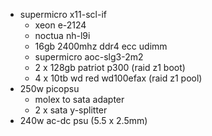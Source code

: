 - supermicro x11-scl-if
  - xeon e-2124
  - noctua nh-l9i
  - 16gb 2400mhz ddr4 ecc udimm
  - supermicro aoc-slg3-2m2
  - 2 x 128gb patriot p300 (raid z1 boot)
  - 4 x 10tb wd red wd100efax (raid z1 pool)
- 250w picopsu
  - molex to sata adapter
  - 2 x sata y-splitter
- 240w ac-dc psu (5.5 x 2.5mm)
